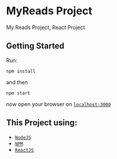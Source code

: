 # MyReads Project

My Reads Project, React Project

## Getting Started
Run:
```
npm install
```
and then
```
npm start
```
now open your browser on [`localhost:3000`](#localhost:3000)

## This Project using:
* [`NodeJS`](https://nodejs.org/en/)
* [`NPM`](https://www.npmjs.com/)
* [`ReactJS`](https://reactjs.org/)
